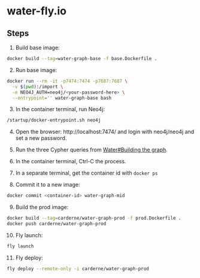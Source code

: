 # water-fly.io

## Steps
1. Build base image:
```bash
docker build --tag=water-graph-base -f base.Dockerfile .
```

2. Run base image:
```bash
docker run --rm -it -p7474:7474 -p7687:7687 \
  -v $(pwd):/import \
  -e NEO4J_AUTH=neo4j/<your-password-here> \
  --entrypoint='' water-graph-base bash
```

3. In the container terminal, run Neo4j:
```bash
/startup/docker-entrypoint.sh neo4j
```

4. Open the browser: http://localhost:7474/ and login with neo4j/neo4j and set a new password.

5. Run the three Cypher queries from [Water#Building the graph](https://github.com/carderne/water#building-the-graph).

6. In the container terminal, Ctrl-C the process.

7. In a separate terminal, get the container id with `docker ps`

8. Commit it to a new image:
```bash
docker commit <container-id> water-graph-mid
```

9. Build the prod image:
```bash
docker build --tag=carderne/water-graph-prod -f prod.Dockerfile .
docker push carderne/water-graph-prod
```

10. Fly launch:
```bash
fly launch
```

11. Fly deploy:
```bash
fly deploy --remote-only -i carderne/water-graph-prod
```
